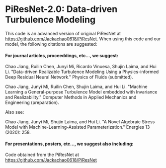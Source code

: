 # PiResNet-2.0: Data-driven Turbulence Modeling
This code is an advanced version of original PiResNet at https://github.com/Jackachao0618/PiResNet.
When using this code and our model, the following citations are suggested:

#### For journal articles, proceeddings, etc..., we suggest:

Chao Jiang, Ruilin Chen, Junyi Mi, Ricardo Vinuesa, Shujin Laima, and Hui Li. "Data-driven Realizable Turbulence Modeling Using a Physics-informed Deep Residual Neural Network." Physics of Fluids (submitted).

Chao Jiang, Junyi Mi, Ruilin Chen, Shujin Laima, and Hui Li. "Machine Learning a General-purpose Turbulence Model embedded with Invariance and Realizability." Computer Methods in Applied Mechanics and Engineering (preparation).

Also see: 

Chao Jiang, Junyi Mi, Shujin Laima, and Hui Li. "A Novel Algebraic Stress Model with Machine-Learning-Assisted Parameterization." Energies 13 (2020): 258.

#### For presentations, posters, etc..., we suggest also including:

Code obtained from the PiResNet at https://github.com/Jackachao0618/PiResNet
